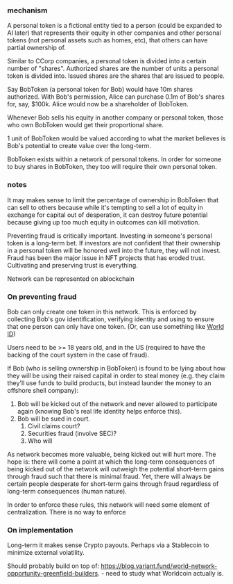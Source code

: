 ### mechanism
A personal token is a fictional entity tied to a person (could be expanded to AI later) that represents their equity in other companies and other personal tokens (not personal assets such as homes, etc), that others can have partial ownership of.

Similar to CCorp companies, a personal token is divided into a certain number of "shares". Authorized shares are the number of units a personal token is divided into. Issued shares are the shares that are issued to people.

Say BobToken (a personal token for Bob) would have 10m shares authorized. With Bob's permission, Alice can purchase 0.1m of Bob's shares for, say, $100k. Alice would now be a shareholder of BobToken.

Whenever Bob sells his equity in another company or personal token, those who own BobToken would get their proportional share.

1 unit of BobToken would be valued according to what the market believes is Bob's potential to create value over the long-term.

BobToken exists within a network of personal tokens. In order for someone to buy shares in BobToken, they too will require their own personal token.

### notes

It may makes sense to limit the percentage of ownership in BobToken that can sell to others because while it's tempting to sell a lot of equity in exchange for capital out of desperation, it can destroy future potential because giving up too much equity in outcomes can kill motivation.

Preventing fraud is critically important. Investing in someone's personal token is a long-term bet. If investors are not confident that their ownership in a personal token will be honored well into the future, they will not invest. Fraud has been the major issue in NFT projects that has eroded trust. Cultivating and preserving trust is everything.

Network can be represented on ablockchain

### On preventing fraud

Bob can only create one token in this network. This is enforced by collecting Bob's gov identification, verifying identity and using to ensure that one person can only have one token. (Or, can use something like [World ID](https://world.org/world-id))

Users need to be >= 18 years old, and in the US (required to have the backing of the court system in the case of fraud).

If Bob (who is selling ownership in BobToken) is found to be lying about how they will be using their raised capital in order to steal money (e.g. they claim they'll use funds to build products, but instead launder the money to an offshore shell company):
1. Bob will be kicked out of the network and never allowed to participate again (knowing Bob's real life identity helps enforce this).
2. Bob will be sued in court.
	1. Civil claims court?
	2. Securities fraud (involve SEC)?
	3. Who will 

As network becomes more valuable, being kicked out will hurt more. The hope is: there will come a point at which the long-term consequences of being kicked out of the network will outweigh the potential short-term gains through fraud such that there is minimal fraud. Yet, there will always be certain people desperate for short-term gains through fraud regardless of long-term consequences (human nature).

In order to enforce these rules, this network will need some element of centralization. There is no way to enforce 

### On implementation

Long-term it makes sense 
Crypto payouts. Perhaps via a Stablecoin to minimize external volatility.

Should probably build on top of: https://blog.variant.fund/world-network-opportunity-greenfield-builders. - need to study what Worldcoin actually is.